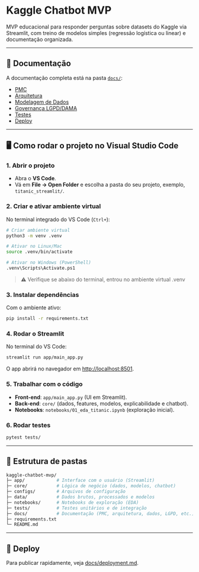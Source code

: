 # Kaggle Chatbot MVP

MVP educacional para responder perguntas sobre datasets do Kaggle via Streamlit, com treino de modelos simples (regressão logística ou linear) e documentação organizada.

---

## 📖 Documentação

A documentação completa está na pasta [`docs/`](./docs):

- [PMC](./docs/pmc.md)
- [Arquitetura](./docs/architecture.md)
- [Modelagem de Dados](./docs/data_model.md)
- [Governança LGPD/DAMA](./docs/governance_lgpd.md)
- [Testes](./docs/testing.md)
- [Deploy](./docs/deployment.md)

---

## 🖥️ Como rodar o projeto no Visual Studio Code

### 1. Abrir o projeto
- Abra o **VS Code**.
- Vá em **File → Open Folder** e escolha a pasta do seu projeto, exemplo, `titanic_streamlit/`.

### 2. Criar e ativar ambiente virtual
No terminal integrado do VS Code (`Ctrl+`):

```bash
# Criar ambiente virtual
python3 -m venv .venv

# Ativar no Linux/Mac
source .venv/bin/activate

# Ativar no Windows (PowerShell)
.venv\Scripts\Activate.ps1
```

> ⚠️ Verifique se abaixo do terminal, entrou no ambiente virtual .venv

### 3. Instalar dependências
Com o ambiente ativo:

```bash
pip install -r requirements.txt
```

### 4. Rodar o Streamlit
No terminal do VS Code:

```bash
streamlit run app/main_app.py
```

O app abrirá no navegador em [http://localhost:8501](http://localhost:8501).

### 5. Trabalhar com o código
- **Front-end**: `app/main_app.py` (UI em Streamlit).  
- **Back-end**: `core/` (dados, features, modelos, explicabilidade e chatbot).  
- **Notebooks**: `notebooks/01_eda_titanic.ipynb` (exploração inicial).  

### 6. Rodar testes
```bash
pytest tests/
```

---

## 📂 Estrutura de pastas

```bash
kaggle-chatbot-mvp/
├─ app/            # Interface com o usuário (Streamlit)
├─ core/           # Lógica de negócio (dados, modelos, chatbot)
├─ configs/        # Arquivos de configuração
├─ data/           # Dados brutos, processados e modelos
├─ notebooks/      # Notebooks de exploração (EDA)
├─ tests/          # Testes unitários e de integração
├─ docs/           # Documentação (PMC, arquitetura, dados, LGPD, etc.)
├─ requirements.txt
└─ README.md
```

---

## 🚀 Deploy
Para publicar rapidamente, veja [docs/deployment.md](./docs/deployment.md).
